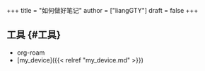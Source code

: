 +++
title = "如何做好笔记"
author = ["liangGTY"]
draft = false
+++

## 工具 {#工具}

-   org-roam
-   [my_device]({{< relref "my_device.md" >}})
